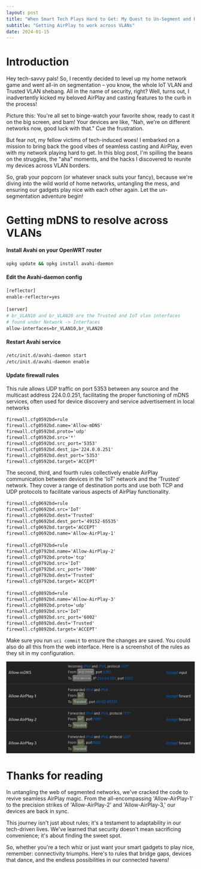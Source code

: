 ```yaml
---
layout: post
title: "When Smart Tech Plays Hard to Get: My Quest to Un-Segment and Reconnect"
subtitle: "Getting AirPlay to work across VLANs"
date: 2024-01-15
---
```


# Introduction

Hey tech-savvy pals! So, I recently decided to level up my home network game and went all-in on segmentation – you know, the whole IoT VLAN and Trusted VLAN shebang. All in the name of security, right? Well, turns out, I inadvertently kicked my beloved AirPlay and casting features to the curb in the process!

Picture this: You're all set to binge-watch your favorite show, ready to cast it on the big screen, and bam! Your devices are like, "Nah, we're on different networks now, good luck with that." Cue the frustration.

But fear not, my fellow victims of tech-induced woes! I embarked on a mission to bring back the good vibes of seamless casting and AirPlay, even with my network playing hard to get. In this blog post, I'm spilling the beans on the struggles, the "aha" moments, and the hacks I discovered to reunite my devices across VLAN borders.

So, grab your popcorn (or whatever snack suits your fancy), because we're diving into the wild world of home networks, untangling the mess, and ensuring our gadgets play nice with each other again. Let the un-segmentation adventure begin!

# Getting mDNS to resolve across VLANs

#### Install Avahi on your OpenWRT router

```bash
opkg update && opkg install avahi-daemon
```  

#### Edit the Avahi-daemon config

```bash
[reflector]
enable-reflector=yes

[server]
# br_VLAN10 and br_VLAN20 are the Trusted and IoT vlan interfaces
# found under Network -> Interfaces
allow-interfaces=br_VLAN10,br_VLAN20
```

#### Restart Avahi service

```bash
/etc/init.d/avahi-daemon start
/etc/init.d/avahi-daemon enable
```

#### Update firewall rules

This rule allows UDP traffic on port 5353 between any source and the multicast address 224.0.0.251, facilitating the proper functioning of mDNS services, often used for device discovery and service advertisement in local networks

```
firewall.cfg0592bd=rule
firewall.cfg0592bd.name='Allow-mDNS'
firewall.cfg0592bd.proto='udp'
firewall.cfg0592bd.src='*'
firewall.cfg0592bd.src_port='5353'
firewall.cfg0592bd.dest_ip='224.0.0.251'
firewall.cfg0592bd.dest_port='5353'
firewall.cfg0592bd.target='ACCEPT'
```

The second, third, and fourth rules collectively enable AirPlay communication between devices in the 'IoT' network and the 'Trusted' network. They cover a range of destination ports and use both TCP and UDP protocols to facilitate various aspects of AirPlay functionality.

```
firewall.cfg0692bd=rule
firewall.cfg0692bd.src='IoT'
firewall.cfg0692bd.dest='Trusted'
firewall.cfg0692bd.dest_port='49152-65535'
firewall.cfg0692bd.target='ACCEPT'
firewall.cfg0692bd.name='Allow-AirPlay-1'

firewall.cfg0792bd=rule
firewall.cfg0792bd.name='Allow-AirPlay-2'
firewall.cfg0792bd.proto='tcp'
firewall.cfg0792bd.src='IoT'
firewall.cfg0792bd.src_port='7000'
firewall.cfg0792bd.dest='Trusted'
firewall.cfg0792bd.target='ACCEPT'

firewall.cfg0892bd=rule
firewall.cfg0892bd.name='Allow-AirPlay-3'
firewall.cfg0892bd.proto='udp'
firewall.cfg0892bd.src='IoT'
firewall.cfg0892bd.src_port='6002'
firewall.cfg0892bd.dest='Trusted'
firewall.cfg0892bd.target='ACCEPT'
```

Make sure you run `uci commit` to ensure the changes are saved. You could also do all this from the web interface. Here is a screenshot of the rules as they sit in my configuration.

![firewall rules](/assets/jpg/2024/openwrt/2024-01-15-firewallrulesforairplay.png)

# Thanks for reading

In untangling the web of segmented networks, we've cracked the code to revive seamless AirPlay magic. From the all-encompassing 'Allow-AirPlay-1' to the precision strikes of 'Allow-AirPlay-2' and 'Allow-AirPlay-3,' our devices are back in sync.

This journey isn't just about rules; it's a testament to adaptability in our tech-driven lives. We've learned that security doesn't mean sacrificing convenience; it's about finding the sweet spot.

So, whether you're a tech whiz or just want your smart gadgets to play nice, remember: connectivity triumphs. Here's to rules that bridge gaps, devices that dance, and the endless possibilities in our connected havens!